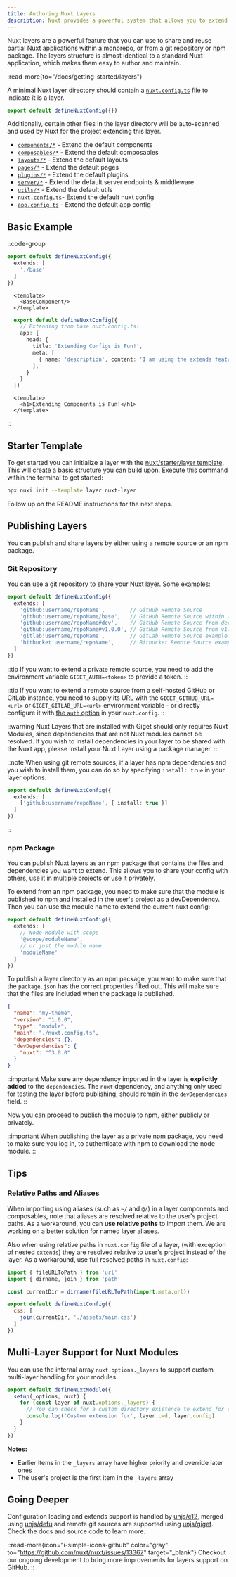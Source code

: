 ```yaml
---
title: Authoring Nuxt Layers
description: Nuxt provides a powerful system that allows you to extend the default files, configs, and much more.
---
```


Nuxt layers are a powerful feature that you can use to share and reuse partial Nuxt applications within a monorepo, or from a git repository or npm package. The layers structure is almost identical to a standard Nuxt application, which makes them easy to author and maintain.

:read-more{to="/docs/getting-started/layers"}

A minimal Nuxt layer directory should contain a [`nuxt.config.ts`](/docs/guide/directory-structure/nuxt-config) file to indicate it is a layer.

```ts [base/nuxt.config.ts]
export default defineNuxtConfig({})
```

Additionally, certain other files in the layer directory will be auto-scanned and used by Nuxt for the project extending this layer.

- [`components/*`](/docs/guide/directory-structure/components)   - Extend the default components
- [`composables/*`](/docs/guide/directory-structure/composables)  - Extend the default composables
- [`layouts/*`](/docs/guide/directory-structure/layouts)  - Extend the default layouts
- [`pages/*`](/docs/guide/directory-structure/pages)        - Extend the default pages
- [`plugins/*`](/docs/guide/directory-structure/plugins)        - Extend the default plugins
- [`server/*`](/docs/guide/directory-structure/server)       - Extend the default server endpoints & middleware
- [`utils/*`](/docs/guide/directory-structure/utils)   - Extend the default utils
- [`nuxt.config.ts`](/docs/guide/directory-structure/nuxt-config)- Extend the default nuxt config
- [`app.config.ts`](/docs/guide/directory-structure/app-config)  - Extend the default app config

## Basic Example

::code-group

  ```ts [nuxt.config.ts]
  export default defineNuxtConfig({
    extends: [
      './base'
    ]
  })
  ```

  ```vue [app.vue]
    <template>
      <BaseComponent/>
    </template>
  ```

  ```ts [base/nuxt.config.ts]
    export default defineNuxtConfig({
      // Extending from base nuxt.config.ts!
      app: {
        head: {
          title: 'Extending Configs is Fun!',
          meta: [
            { name: 'description', content: 'I am using the extends feature in nuxt 3!' }
          ],
        }
      }
    })
  ```

  ```vue [base/components/BaseComponent.vue]
    <template>
      <h1>Extending Components is Fun!</h1>
    </template>
  ```

::

## Starter Template

To get started you can initialize a layer with the [nuxt/starter/layer template](https://github.com/nuxt/starter/tree/layer). This will create a basic structure you can build upon. Execute this command within the terminal to get started:

```bash [Terminal]
npx nuxi init --template layer nuxt-layer
```

Follow up on the README instructions for the next steps.

## Publishing Layers

You can publish and share layers by either using a remote source or an npm package.

### Git Repository

You can use a git repository to share your Nuxt layer. Some examples:

```ts [nuxt.config.ts]
export default defineNuxtConfig({
  extends: [
    'github:username/repoName',        // GitHub Remote Source
    'github:username/repoName/base',   // GitHub Remote Source within /base directory
    'github:username/repoName#dev',    // GitHub Remote Source from dev branch
    'github:username/repoName#v1.0.0', // GitHub Remote Source from v1.0.0 tag
    'gitlab:username/repoName',        // GitLab Remote Source example
    'bitbucket:username/repoName',     // Bitbucket Remote Source example
  ]
})
```

::tip
If you want to extend a private remote source, you need to add the environment variable `GIGET_AUTH=<token>` to provide a token.
::

::tip
If you want to extend a remote source from a self-hosted GitHub or GitLab instance, you need to supply its URL with the `GIGET_GITHUB_URL=<url>` or `GIGET_GITLAB_URL=<url>` environment variable - or directly configure it with [the `auth` option](https://github.com/unjs/c12#extending-config-layer-from-remote-sources) in your `nuxt.config`.
::

::warning
Nuxt Layers that are installed with Giget should only requires Nuxt Modules, since dependencies that are not Nuxt modules cannot be resolved.
If you wish to install dependencies in your layer to be shared with the Nuxt app, please install your Nuxt Layer using a package manager.
::

::note
When using git remote sources, if a layer has npm dependencies and you wish to install them, you can do so by specifying `install: true` in your layer options.

```ts [nuxt.config.ts]
export default defineNuxtConfig({
  extends: [
    ['github:username/repoName', { install: true }]
  ]
})
```
::

### npm Package

You can publish Nuxt layers as an npm package that contains the files and dependencies you want to extend. This allows you to share your config with others, use it in multiple projects or use it privately.

To extend from an npm package, you need to make sure that the module is published to npm and installed in the user's project as a devDependency. Then you can use the module name to extend the current nuxt config:

```ts [nuxt.config.ts]
export default defineNuxtConfig({
  extends: [
    // Node Module with scope
    '@scope/moduleName',
    // or just the module name
    'moduleName'
  ]
})
```

To publish a layer directory as an npm package, you want to make sure that the `package.json` has the correct properties filled out. This will make sure that the files are included when the package is published.

```json [package.json]
{
  "name": "my-theme",
  "version": "1.0.0",
  "type": "module",
  "main": "./nuxt.config.ts",
  "dependencies": {},
  "devDependencies": {
    "nuxt": "^3.0.0"
  }
}
```

::important
Make sure any dependency imported in the layer is **explicitly added** to the `dependencies`. The `nuxt` dependency, and anything only used for testing the layer before publishing, should remain in the `devDependencies` field.
::

Now you can proceed to publish the module to npm, either publicly or privately.

::important
When publishing the layer as a private npm package, you need to make sure you log in, to authenticate with npm to download the node module.
::

## Tips

### Relative Paths and Aliases

When importing using aliases (such as `~/` and `@/`) in a layer components and composables, note that aliases are resolved relative to the user's project paths. As a workaround, you can **use relative paths** to import them. We are working on a better solution for named layer aliases.

Also when using relative paths in `nuxt.config` file of a layer, (with exception of nested `extends`) they are resolved relative to user's project instead of the layer. As a workaround, use full resolved paths in `nuxt.config`:

```js [nuxt.config.ts]
import { fileURLToPath } from 'url'
import { dirname, join } from 'path'

const currentDir = dirname(fileURLToPath(import.meta.url))

export default defineNuxtConfig({
  css: [
    join(currentDir, './assets/main.css')
  ]
})
```

## Multi-Layer Support for Nuxt Modules

You can use the internal array `nuxt.options._layers` to support custom multi-layer handling for your modules.

```ts [modules/my-module.ts]
export default defineNuxtModule({
  setup(_options, nuxt) {
    for (const layer of nuxt.options._layers) {
      // You can check for a custom directory existence to extend for each layer
      console.log('Custom extension for', layer.cwd, layer.config)
    }
  }
})
```

**Notes:**
- Earlier items in the `_layers` array have higher priority and override later ones
- The user's project is the first item in the `_layers` array

## Going Deeper

Configuration loading and extends support is handled by [unjs/c12](https://github.com/unjs/c12), merged using [unjs/defu](https://github.com/unjs/defu) and remote git sources are supported using [unjs/giget](https://github.com/unjs/giget). Check the docs and source code to learn more.

::read-more{icon="i-simple-icons-github" color="gray" to="https://github.com/nuxt/nuxt/issues/13367" target="_blank"}
Checkout our ongoing development to bring more improvements for layers support on GitHub.
::
